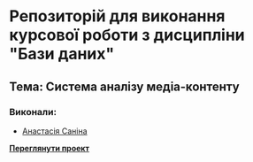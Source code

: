 
# Репозиторій для виконання курсової роботи з дисципліни "Бази даних"

## Тема: Система аналізу медіа-контенту

### Виконали:
* [Анастасія Саніна](https://t.me/foggy_fog) 

**[Переглянути проект](https://anastasiiasanina.github.io/media-content-analyzing-system/)**
